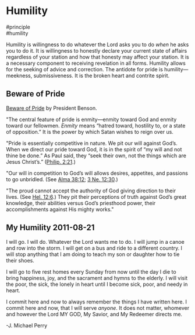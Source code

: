 # Humility  
#principle   
#humility  

Humility is willingness to do whatever the Lord asks you to do *when* he asks you to do it. It is willingness to honestly declare your current state of affairs regardless of your station and how that honesty may affect your station. It is a necessary component to receiving revelation in all forms. Humility allows for the seeking of advice and correction. The antidote for pride is humility—meekness, submissiveness. It is the broken heart and contrite spirit.

## Beware of Pride
[Beware of Pride](https://www.churchofjesuschrist.org/study/general-conference/1989/04/beware-of-pride?lang=eng) by President Benson.

"The central feature of pride is enmity—enmity toward God and enmity toward our fellowmen. _Enmity_ means “hatred toward, hostility to, or a state of opposition.” It is the power by which Satan wishes to reign over us.

"Pride is essentially competitive in nature. We pit our will against God’s. When we direct our pride toward God, it is in the spirit of “my will and not thine be done.” As Paul said, they “seek their own, not the things which are Jesus Christ’s.” ([Philip. 2:21](https://www.churchofjesuschrist.org/study/scriptures/nt/philip/2.21?lang=eng#p21).)

"Our will in competition to God’s will allows desires, appetites, and passions to go unbridled. (See [Alma 38:12](https://www.churchofjesuschrist.org/study/scriptures/bofm/alma/38.12?lang=eng#p12); [3 Ne. 12:30](https://www.churchofjesuschrist.org/study/scriptures/bofm/3-ne/12.30?lang=eng#p30).)

"The proud cannot accept the authority of God giving direction to their lives. (See [Hel. 12:6](https://www.churchofjesuschrist.org/study/scriptures/bofm/hel/12.6?lang=eng#p6).) They pit their perceptions of truth against God’s great knowledge, their abilities versus God’s priesthood power, their accomplishments against His mighty works."

## My Humility 2011-08-21  
I will go. I will do. Whatever the Lord wants me to do. I will jump in a canoe and row into the storm. I will get on a bus and ride to a different country. I will stop anything that I am doing to teach my son or daughter how to tie their shoes.   
  
I will go to five rest homes every Sunday from now until the day I die to bring happiness, joy, and the sacrament and hymns to the elderly. I will visit the poor, the sick, the lonely in heart until I become sick, poor, and needy in heart.  
  
I commit here and now to always remember the things I have written here. I commit here and now, that I will serve *anyone*. It does not matter, whomever and however the Lord MY GOD, My Savior, and My Redeemer directs me.  
  
-J. Michael Perry